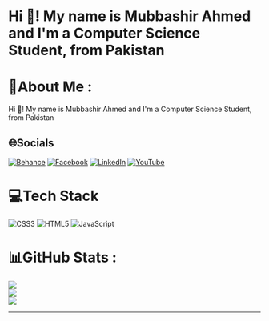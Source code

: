 <h1 align="left">Hi 👋! My name is Mubbashir Ahmed and I'm a Computer Science Student, from Pakistan</h1>

###

# 💫About Me :
Hi 👋! My name is Mubbashir Ahmed and I'm a Computer Science Student, from Pakistan

## 🌐Socials
[![Behance](https://img.shields.io/badge/Behance-1769ff?logo=behance&logoColor=white)](https://behance.net/https://www.behance.net/mubbashirahmed4) [![Facebook](https://img.shields.io/badge/Facebook-%231877F2.svg?logo=Facebook&logoColor=white)](https://facebook.com/https://www.facebook.com/people/Digital-Marketing-and-SEO-Agency/61553825553648/) [![LinkedIn](https://img.shields.io/badge/LinkedIn-%230077B5.svg?logo=linkedin&logoColor=white)](https://linkedin.com/in/https://www.linkedin.com/in/mubbashir-ahmed-33a826286/) [![YouTube](https://img.shields.io/badge/YouTube-%23FF0000.svg?logo=YouTube&logoColor=white)](https://youtube.com/c/https://www.youtube.com/channel/UCjmOm29gtgUcrcCywYUdHPw)




  
# 💻Tech Stack


![CSS3](https://img.shields.io/badge/css3-%231572B6.svg?style=for-the-badge&logo=css3&logoColor=white) ![HTML5](https://img.shields.io/badge/html5-%23E34F26.svg?style=for-the-badge&logo=html5&logoColor=white) ![JavaScript](https://img.shields.io/badge/javascript-%23323330.svg?style=for-the-badge&logo=javascript&logoColor=%23F7DF1E)
# 📊GitHub Stats :
![](https://github-readme-stats.vercel.app/api?username=mubi70&theme=radical&hide_border=false&include_all_commits=false&count_private=false)<br/>
![](https://github-readme-streak-stats.herokuapp.com/?user=mubi70&theme=radical&hide_border=false)<br/>
![](https://github-readme-stats.vercel.app/api/top-langs/?username=mubi70&theme=radical&hide_border=false&include_all_commits=false&count_private=false&layout=compact)




---
